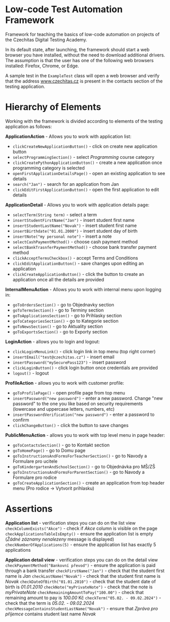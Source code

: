 # Low-code Test Automation Framework

Framework for teaching the basics of low-code automation on projects of the Czechitas Digital Testing Academy.

In its default state, after launching, the framework should start a web browser you have installed, without the need to download additional drivers. The assumption is that the user has one of the following web browsers installed: Firefox, Chrome, or Edge.

A sample test in the `ExampleTest` class will open a web browser and verify that the address www.czechitas.cz is present in the contacts section of the testing application.

# Hierarchy of Elements

Working with the framework is divided according to elements of the testing application as follows:

**ApplicationAction** - Allows you to work with application list:
- `clickCreateNewApplicationButton()` - click on create new application button
- `selectProgrammingSection()` - select _Programming_ course category
- `clickCreatePythonApplicationButton()` - create a new application once programming category is selected
- `openFirstApplicationDetailsPage()` - open an existing application to see details
- `search("Jan")` - search for an application from Jan
- `clickEditFirstApplicationButton()` - open the first application to edit details

**ApplicationDetail** - Allows you to work with application details page:
- `selectTerm(String term)` - select a term
- `insertStudentFirstName("Jan")` - insert student first name
- `insertStudentLastName("Novak")` - insert student first name
- `insertBirthdate("01.01.2000")` - insert student day of birth
- `insertNote("my personal note")` - insert a note
- `selectCashPaymentMethod()` - choose cash payment method
- `selectBankTrasnferPaymentMethod()` - choose bank transfer payment method
- `clickAcceptTermsCheckbox()` - accept Terms and Conditions
- `clickEditApplicationButton()` - save changes upon editing an application
- `clickCreateApplicationButton()` - click the button to create an application once all the details are provided

**InternalMenuAction** - Allows you to work with internal menu upon logging in:
- `goToOrdersSection()` - go to Objednavky section
- `goToTermsSection()` - go to Terminy section
- `goToApplicationsSection()` - go to Prihlasky section
- `goToCategoriesSection()` - go to Kategorie section
- `goToNewsSection()` - go to Aktuality section
- `goToExportsSection()` - go to Exporty section

**LoginAction** - allows you to login and logout:
- `clickLoginMenuLink()` - click login link in top menu (top right corner)
- `insertEmail("test@czechitas.cz")` -  insert email
- `insertPassword("mySecurePass123")` - insert password
- `clickLoginButton()` - click login button once credentials are provided
- `logout()` - logout

**ProfileAction** - allows you to work with customer profile:
- `goToProfilePage()` - open profile page from top menu
- `insertPassword("new password")` - enter a new password. Change "new password" to the one you like based on security requirements (lowercase and uppercase letters, numbers, etc)
- `insertPasswordVerification("new password")` - enter a password to confirm
- `clickChangeButton()` - click the button to save changes

**PublicMenuAction** - allows you to work with top level menu in page header:
- `goToContactsSection()` - go to Kontakt section
- `goToHomePage()` - go to Domu page
- `goToInstructionsAndFormsForTeacherSection()` - go to Navody a Formulare pro ucitele
- `goToKindergartenAndSchoolSection()` - go to Objednávka pro MŠ/ZŠ
- `goToInstructionsAndFormsForParentSection()` - go to Navody a Formulare pro rodice
- `goToCreateApplicationSection()` - create an application from top header menu (Pro rodice -> Vytvorit prihlasku)

# Assertions
**Application list** - verification steps you can do on the list view
`checkColumnExists("Akce")` - check if _Akce_ column is visible on the page
`checkApplicationsTableIsEmpty()` - ensure the application list is empty (_Žádné záznamy nenalezeny_ message is displayed)
`checkNumberOfApplications(5)` - ensure the application list has exactly 5 applications

**Application detail view** - verification steps you can do on the detail view
`checkPaymentMethod("Bankovní převod")` - ensure the application is paid through a bank transfer
`checkFirstName("Jan")` - check that the student first name is _Jan_
`checkLastName("Novak")` - check that the student first name is _Novak_
`checkDateOfBirth("01.01.2010")` - check that the student date of birth is _01.01.2010_
`checkNote("myPrivateNote")` - check that the note is _myPrivateNote_
`checkRemainingAmountToPay("100.00")` - check that remaining amount to pay is _100.00_ Kč
`checkTerm("05.02. - 09.02.2024")` - check that the term is _05.02. - 09.02.2024_
`checkMessageContainsStudentLastName("Novak")` - ensure that _Zpráva pro příjemce_ contains student last name _Novak_
